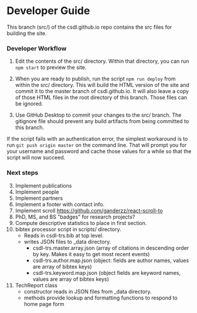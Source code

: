 # Developer Guide

This branch (src/) of the csdl.github.io repo contains the src files for building the site.

### Developer Workflow

  1. Edit the contents of the src/ directory. Within that directory, you can run `npm start` to preview the site.

  2. When you are ready to publish, run the script `npm run deploy` from within the src/ directory. This will build the HTML version of the site and commit it to the master branch of csdl.github.io.  It will also leave a copy of those HTML files in the root directory of this branch. Those files can be ignored.

  3. Use GitHub Desktop to commit your changes to the src/ branch.  The gitignore file should prevent any build artifacts from being committed to this branch.

If the script fails with an authentication error, the simplest workaround is to run `git push origin master` on the command line. That will prompt you for your username and password and cache those values for a while so that the script will now succeed.

### Next steps

  3. Implement publications
  4. Implement people
  5. Implement partners
  4. Implement a footer with contact info.
  5. Implement scroll https://github.com/ganderzz/react-scroll-to
  6. PhD, MS, and BS "badges" for research projects?
  7. Compute descriptive statistics to place in first section.
  8. bibtex processor script in scripts/ directory.
     - Reads in csdl-trs.bib at top level.
     - writes JSON files to _data directory.
        - csdl-trs.master.array.json  (array of citations in descending order by key. Makes it easy to get most recent events)
        - csdl-trs.author.map.json (object: fields are author names, values are array of bibtex keys)
        - csdl-trs.keyword.map.json (object fields are keyword names, values are array of bibtex keys)
  9. TechReport class
     - constructor reads in JSON files from _data directory.
     - methods provide lookup and formatting functions to respond to home page form
